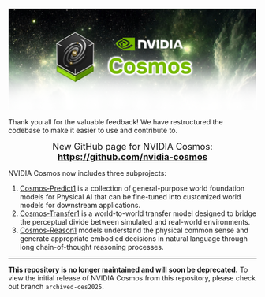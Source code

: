 <p align="center">
    <img src="assets/nvidia-cosmos-header.png" alt="NVIDIA Cosmos Header">
</p>

Thank you all for the valuable feedback! We have restructured the codebase to make it easier to use and contribute to.

<p align="center">
    <span style="font-size: 18px;">New GitHub page for NVIDIA Cosmos: <b><a href="https://github.com/nvidia-cosmos">https://github.com/nvidia-cosmos</a></b></span>
</p>

NVIDIA Cosmos now includes three subprojects:

1. [Cosmos-Predict1](https://github.com/nvidia-cosmos/cosmos-predict1) is a collection of general-purpose world foundation models for Physical AI that can be fine-tuned into customized world models for downstream applications.
2. [Cosmos-Transfer1](https://github.com/nvidia-cosmos/cosmos-transfer1) is a world-to-world transfer model designed to bridge the perceptual divide between simulated and real-world environments.
3. [Cosmos-Reason1](https://github.com/nvidia-cosmos/cosmos-reason1) models understand the physical common sense and generate appropriate embodied decisions in natural language through long chain-of-thought reasoning processes.

-----------------------------------------------------------

**This repository is no longer maintained and will soon be deprecated.** To view the initial release of NVIDIA Cosmos from this repository, please check out branch `archived-ces2025`.
